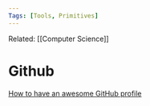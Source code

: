 ```yaml
---
Tags: [Tools, Primitives]
---
```

Related: [[Computer Science]]
# Github
[How to have an awesome GitHub profile](https://dev.to/supritha/how-to-have-an-awesome-github-profile-1969)
